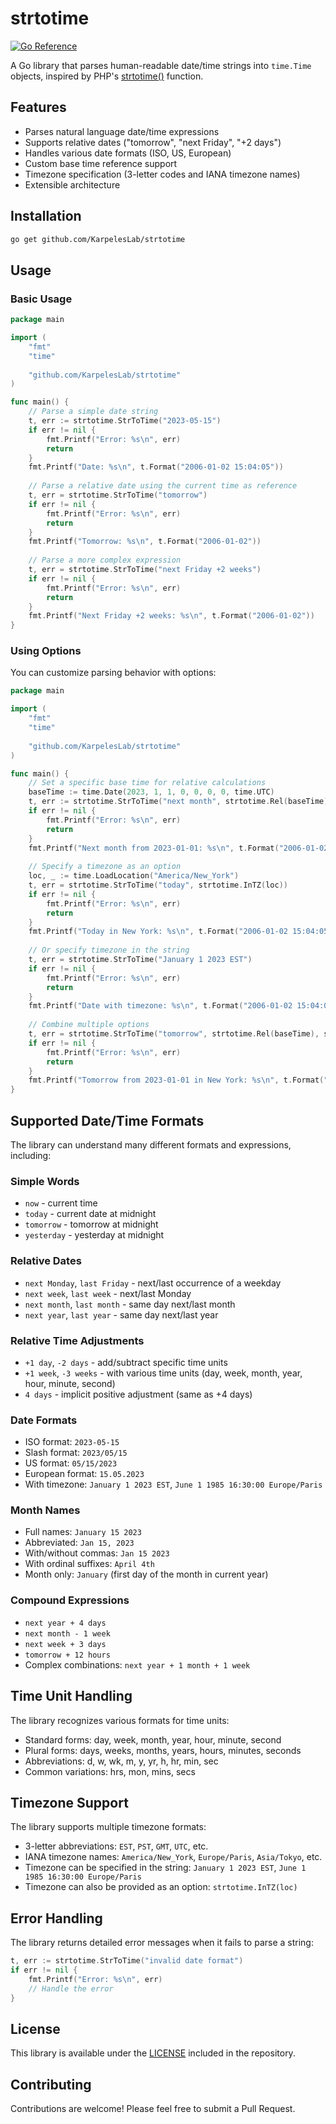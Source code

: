 # strtotime

[![Go Reference](https://pkg.go.dev/badge/github.com/KarpelesLab/strtotime.svg)](https://pkg.go.dev/github.com/KarpelesLab/strtotime)

A Go library that parses human-readable date/time strings into `time.Time` objects, inspired by PHP's [strtotime()](https://www.php.net/manual/en/function.strtotime.php) function.

## Features

* Parses natural language date/time expressions
* Supports relative dates ("tomorrow", "next Friday", "+2 days")
* Handles various date formats (ISO, US, European)
* Custom base time reference support
* Timezone specification (3-letter codes and IANA timezone names)
* Extensible architecture

## Installation

```bash
go get github.com/KarpelesLab/strtotime
```

## Usage

### Basic Usage

```go
package main

import (
    "fmt"
    "time"
    
    "github.com/KarpelesLab/strtotime"
)

func main() {
    // Parse a simple date string
    t, err := strtotime.StrToTime("2023-05-15")
    if err != nil {
        fmt.Printf("Error: %s\n", err)
        return
    }
    fmt.Printf("Date: %s\n", t.Format("2006-01-02 15:04:05"))
    
    // Parse a relative date using the current time as reference
    t, err = strtotime.StrToTime("tomorrow")
    if err != nil {
        fmt.Printf("Error: %s\n", err)
        return
    }
    fmt.Printf("Tomorrow: %s\n", t.Format("2006-01-02"))
    
    // Parse a more complex expression
    t, err = strtotime.StrToTime("next Friday +2 weeks")
    if err != nil {
        fmt.Printf("Error: %s\n", err)
        return
    }
    fmt.Printf("Next Friday +2 weeks: %s\n", t.Format("2006-01-02"))
}
```

### Using Options

You can customize parsing behavior with options:

```go
package main

import (
    "fmt"
    "time"
    
    "github.com/KarpelesLab/strtotime"
)

func main() {
    // Set a specific base time for relative calculations
    baseTime := time.Date(2023, 1, 1, 0, 0, 0, 0, time.UTC)
    t, err := strtotime.StrToTime("next month", strtotime.Rel(baseTime))
    if err != nil {
        fmt.Printf("Error: %s\n", err)
        return
    }
    fmt.Printf("Next month from 2023-01-01: %s\n", t.Format("2006-01-02"))
    
    // Specify a timezone as an option
    loc, _ := time.LoadLocation("America/New_York")
    t, err = strtotime.StrToTime("today", strtotime.InTZ(loc))
    if err != nil {
        fmt.Printf("Error: %s\n", err)
        return
    }
    fmt.Printf("Today in New York: %s\n", t.Format("2006-01-02 15:04:05 MST"))
    
    // Or specify timezone in the string
    t, err = strtotime.StrToTime("January 1 2023 EST")
    if err != nil {
        fmt.Printf("Error: %s\n", err)
        return
    }
    fmt.Printf("Date with timezone: %s\n", t.Format("2006-01-02 15:04:05 MST"))
    
    // Combine multiple options
    t, err = strtotime.StrToTime("tomorrow", strtotime.Rel(baseTime), strtotime.InTZ(loc))
    if err != nil {
        fmt.Printf("Error: %s\n", err)
        return
    }
    fmt.Printf("Tomorrow from 2023-01-01 in New York: %s\n", t.Format("2006-01-02 15:04:05 MST"))
}
```

## Supported Date/Time Formats

The library can understand many different formats and expressions, including:

### Simple Words
- `now` - current time
- `today` - current date at midnight
- `tomorrow` - tomorrow at midnight
- `yesterday` - yesterday at midnight

### Relative Dates
- `next Monday`, `last Friday` - next/last occurrence of a weekday
- `next week`, `last week` - next/last Monday
- `next month`, `last month` - same day next/last month
- `next year`, `last year` - same day next/last year

### Relative Time Adjustments
- `+1 day`, `-2 days` - add/subtract specific time units
- `+1 week`, `-3 weeks` - with various time units (day, week, month, year, hour, minute, second)
- `4 days` - implicit positive adjustment (same as +4 days)

### Date Formats
- ISO format: `2023-05-15`
- Slash format: `2023/05/15`
- US format: `05/15/2023`
- European format: `15.05.2023`
- With timezone: `January 1 2023 EST`, `June 1 1985 16:30:00 Europe/Paris`

### Month Names
- Full names: `January 15 2023`
- Abbreviated: `Jan 15, 2023`
- With/without commas: `Jan 15 2023`
- With ordinal suffixes: `April 4th`
- Month only: `January` (first day of the month in current year)

### Compound Expressions
- `next year + 4 days`
- `next month - 1 week`
- `next week + 3 days`
- `tomorrow + 12 hours`
- Complex combinations: `next year + 1 month + 1 week`

## Time Unit Handling

The library recognizes various formats for time units:
- Standard forms: day, week, month, year, hour, minute, second
- Plural forms: days, weeks, months, years, hours, minutes, seconds
- Abbreviations: d, w, wk, m, y, yr, h, hr, min, sec
- Common variations: hrs, mon, mins, secs

## Timezone Support

The library supports multiple timezone formats:
- 3-letter abbreviations: `EST`, `PST`, `GMT`, `UTC`, etc.
- IANA timezone names: `America/New_York`, `Europe/Paris`, `Asia/Tokyo`, etc.
- Timezone can be specified in the string: `January 1 2023 EST`, `June 1 1985 16:30:00 Europe/Paris`
- Timezone can also be provided as an option: `strtotime.InTZ(loc)`

## Error Handling

The library returns detailed error messages when it fails to parse a string:

```go
t, err := strtotime.StrToTime("invalid date format")
if err != nil {
    fmt.Printf("Error: %s\n", err)
    // Handle the error
}
```

## License

This library is available under the [LICENSE](LICENSE) included in the repository.

## Contributing

Contributions are welcome! Please feel free to submit a Pull Request.